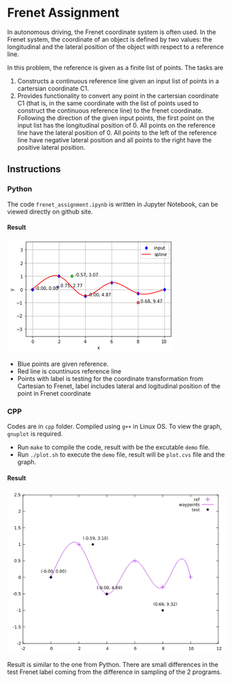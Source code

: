 # Frenet Assignment

In autonomous driving, the Frenet coordinate system is often used. In the Frenet system, the coordinate of an object is defined by two values: the longitudinal and the lateral position of the object with respect to a reference line.

In this problem, the reference is given as a finite list of points. The tasks are
1. Constructs a continuous reference line given an input list of points in a cartersian coordinate C1.
2. Provides functionality to convert any point in the cartersian coordinate C1 (that is, in the same coordinate with the list of points used to construct the continuous reference line) to the frenet coordinate. Following the direction of the given input points, the first point on the input list has the longitudinal position of 0. All points on the reference line have the lateral position of 0. All points to the left of the reference line have negative lateral position and all points to the right have the positive lateral position.

## Instructions
### Python
The code `frenet_assignment.ipynb` is written in Jupyter Notebook, can be viewed directly on github site.
#### Result
![](result_py.png)

- Blue points are given reference.
- Red line is countinuos reference line
- Points with label is testing for the coordinate transformation from Cartesian to Frenet, label includes lateral and logitudinal position of the point in Frenet coordinate

### CPP
Codes are in `cpp` folder. Compiled using `g++` in Linux OS. To view the graph, `gnuplot` is required.
- Run `make` to compile the code, result with be the excutable `demo` file.
- Run `./plot.sh` to execute the `demo` file, result will be `plot.cvs` file and the graph.

#### Result
![](cpp/result.png)

Result is similar to the one from Python. There are small differences in the test Frenet label coming from the difference in sampling of the 2 programs.
